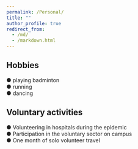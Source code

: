 ```yaml
---
permalink: /Personal/
title: ""
author_profile: true
redirect_from: 
  - /md/
  - /markdown.html
---
```


## Hobbies
● playing badminton  
● running  
● dancing 

## Voluntary activities
● Volunteering in hospitals during the epidemic  
● Participation in the voluntary sector on campus  
● One month of solo volunteer travel  
